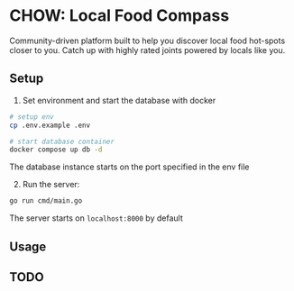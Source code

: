 # CHOW: Local Food Compass

Community-driven platform built to help you discover local food hot-spots closer to you. Catch up with highly rated joints powered by locals like you.

## Setup

1. Set environment and start the database with docker

```bash
# setup env
cp .env.example .env

# start database container
docker compose up db -d
```

The database instance starts on the port specified in the env file

2. Run the server:

```bash
go run cmd/main.go
```

The server starts on `localhost:8000` by default

## Usage

## TODO
